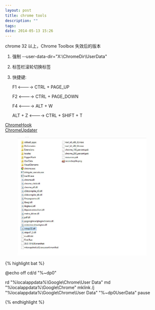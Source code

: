 ```yaml
---
layout: post
title: chrome tools
description: ""
tags:
date: 2014-05-13 15:26
---
```


chrome 32 以上，Chrome Toolbox 失效后的版本

1. 强制 --user-data-dir="X:\ChromeDir\UserData"
2. 标签栏滚轮切换标签
3. 快捷键:

    F1      <----> CTRL + PAGE_UP

    F2      <----> CTRL + PAGE_DOWN

    F4      <----> ALT + W

    ALT + Z <----> CTRL + SHIFT + T

<div markdown="0"><a href="{{ site.url }}/bin/Tools/ChromeHook/wtsapi32.dll" class="btn btn-success">ChromeHook</a></div>
<div markdown="0"><a href="{{ site.url }}/bin/Tools/ChromeUpdater.exe" class="btn btn-success">ChromeUpdater</a></div>

<figure>
    <a href="/images/posts/chrome-tools/chrome_dir.jpg" target="_blank">
        <img src="/images/posts/chrome-tools/chrome_dir.jpg" alt="">
    </a>
</figure>

{% highlight bat %}

@echo off
cd/d "%~dp0"

rd "%localappdata%\Google\Chrome\User Data"
md "%localappdata%\Google\Chrome\"
mklink /j "%localappdata%\Google\Chrome\User Data" "%~dp0UserData"
pause

{% endhighlight %}

